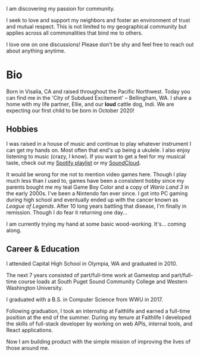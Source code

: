 I am discovering my passion for community.

I seek to love and support my neighbors and foster an environment of trust and mutual respect.
This is not limited to my geographical community but applies across all commonalities that bind me to others.

I love one on one discussions! Please don't be shy and feel free to reach out about anything anytime.

# Bio

Born in Visalia, CA and raised throughout the Pacific Northwest. Today you can find me in the 'City of Subdued Excitement' – Bellingham, WA. I share a home with my life partner, Ellie, and our **loud** cattle dog, Indi. We are expecting our first child to be born in October 2020!

## Hobbies

I was raised in a house of music and continue to play whatever instrument I can get my hands on. Most often that end's up being a ukulele. I also enjoy listening to music (crazy, I know).
If you want to get a feel for my musical taste, check out my [Spotify playlist](https://open.spotify.com/playlist/3ylNKwah8Zb31fs5jPDMnl?si=q9o0FbIcQsK37dSyB0Npzg) or my [SoundCloud](https://soundcloud.com/ethanvoon).

It would be wrong for me not to mention video games here.
Though I play much less than I used to, games have been a consistent hobby since my parents bought me my teal Game Boy Color and a copy of _Wario Land 3_ in the early 2000s. I've been a Nintendo fan ever since.
I got into PC gaming during high school and eventually ended up with the cancer known as _League of Legends_. After 10 long years battling that disease, I'm finally in remission. Though I do fear it returning one day...

I am currently trying my hand at some basic wood-working. It's... coming along.

## Career & Education

I attended Capital High School in Olympia, WA and graduated in 2010.

The next 7 years consisted of part/full-time work at Gamestop and part/full-time course loads at South Puget Sound Community College and Western Washington University.

I graduated with a B.S. in Computer Science from WWU in 2017.

Following graduation, I took an internship at Faithlife and earned a full-time position at the end of the summer. During my tenure at Faithlife I developed the skills of full-stack developer by working on web APIs, internal tools, and React applications.

Now I am building product with the simple mission of improving the lives of those around me.
